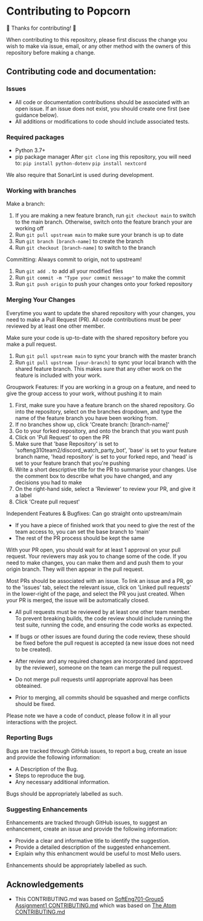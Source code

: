 # Contributing to Popcorn

:tada: Thanks for contributing! :tada:

When contributing to this repository, please first discuss the change you wish to make via issue,
email, or any other method with the owners of this repository before making a change.

## Contributing code and documentation:

### Issues

- All code or documentation contributions should be associated
  with an open issue. If an issue does not exist, you should create one first (see guidance
  below).
- All additions or modifications to code should include associated tests.

### Required packages
- Python 3.7+
- pip package manager
After `git clone` ing this repository, you will need to:
`pip install python-dotenv`
`pip install nextcord`

We also require that SonarLint is used during development. 

### Working with branches

Make a branch:

1. If you are making a new feature branch, run `git checkout main` to switch to the main branch. Otherwise, switch onto the feature branch your are working off
2. Run `git pull upstream main` to make sure your branch is up to date
3. Run `git branch [branch-name]` to create the branch
4. Run `git checkout [branch-name]` to switch to the branch

Committing: Always commit to origin, not to upstream!

1. Run `git add .` to add all your modified files
2. Run `git commit -m "Type your commit message"` to make the commit
3. Run `git push origin` to push your changes onto your forked repository

### Merging Your Changes

Everytime you want to update the shared repository with your changes, you need to make a Pull Request (PR). All code contributions must be peer reviewed by at least one other member.

Make sure your code is up-to-date with the shared repository before you make a pull request.

1. Run `git pull upstream main` to sync your branch with the master branch
2. Run `git pull upstream [your-branch]` to sync your local branch with the shared feature branch. This makes sure that any other work on the feature is included with your work.

Groupwork Features: If you are working in a group on a feature, and need to give the group access to your work, without pushing it to main

1. First, make sure you have a feature branch on the shared repository. Go into the repository, select on the branches dropdown, and type the name of the feature branch you have been working from.
2. If no branches show up, click 'Create branch: [branch-name]'
3. Go to your forked repository, and onto the branch that you want push
4. Click on 'Pull Request' to open the PR
5. Make sure that 'base Repository' is set to 'softeng310team2/discord_watch_party_bot', 'base' is set to your feature branch name, 'head repository' is set to your forked repo, and 'head' is set to your feature branch that you're pushing
6. Write a short descriptive title for the PR to summarise your changes. Use the comment box to describe what you have changed, and any decisions you had to make
7. On the right-hand side, select a 'Reviewer' to review your PR, and give it a label
8. Click 'Create pull request'

Independent Features & Bugfixes: Can go straight onto upstream/main

- If you have a piece of finished work that you need to give the rest of the team access to, you can set the base branch to 'main'
- The rest of the PR process should be kept the same

With your PR open, you should wait for at least 1 approval on your pull request. Your reviewers may ask you to change some of the code. If you need to make changes, you can make them and and push them to your origin branch. They will then appear in the pull request.

Most PRs should be associated with an issue. To link an issue and a PR, go to the 'issues' tab, select the relevant issue, click on 'Linked pull requests' in the lower-right of the page, and select the PR you just created. When your PR is merged, the issue will be automatically closed.

- All pull requests must be reviewed by at least one other team member.
  To prevent breaking builds, the code review should include running the test suite, running the code, and ensuring the code works as expected.
- If bugs or other issues are found during the code review, these should be fixed before the pull request is accepted (a new issue does not need to be created).
- After review and any required changes are incorporated (and approved by the reviewer), someone on the team can merge the pull request.

- Do not merge pull requests until appropriate approval has been obteained.
- Prior to merging, all commits should be squashed and merge conflicts should be fixed.

Please note we have a code of conduct, please follow it in all your interactions with the project.

### Reporting Bugs

Bugs are tracked through GitHub issues, to report a bug, create an issue and provide the following information:

- A Description of the Bug.
- Steps to reproduce the bug.
- Any necessary additional information.

Bugs should be appropriately labelled as such.

### Suggesting Enhancements

Enhancements are tracked through GitHub issues, to suggest an enhancement, create an issue and provide the following information:

- Provide a clear and informative title to identify the suggestion.
- Provide a detailed description of the suggested enhancement.
- Explain why this enhancment would be useful to most Mello users.

Enhancements should be appropriately labelled as such.

## Acknowledgements

- This CONTRIBUTING.md was based on [SoftEng701-Group5 Assignment1 CONTRIBUTING.md](https://github.com/SoftEng701-Group5/assignment1/blob/main/CONTRIBUTING.md) which was based on [The Atom CONTRIBUTING.md](https://github.com/atom/atom/blob/master/CONTRIBUTING.md)
